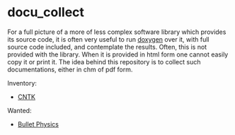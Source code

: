 # docu_collect
For a full picture of a more of less complex software library which provides its source code, it is often very useful to run [doxygen](https://github.com/doxygen/doxygen) over it, with full source code included, and contemplate the results. Often, this is not provided with the library. When it is provided in html form one cannot easily copy it or print it. The idea behind this repository is to collect such documentations, either in chm of pdf form.

Inventory:

 * [CNTK](CNTK)

Wanted:

 * [Bullet Physics](http://www.continuousphysics.com/Bullet/BulletFull/index.html)
